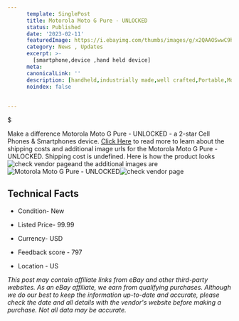 ```yaml
---
      template: SinglePost
      title: Motorola Moto G Pure - UNLOCKED
      status: Published
      date: '2023-02-11'
      featuredImage: https://i.ebayimg.com/thumbs/images/g/x2QAAOSwwC9hu7aT/s-l225.jpg
      category: News , Updates
      excerpt: >-
        [smartphone,device ,hand held device]
      meta:
      canonicalLink: ''
      description: [handheld,industrially made,well crafted,Portable,Mobile,Compact,Convenient,Lightweight,Maneuverable,Man-portable,Miniature,Carriable,Hand-held,Light,Holdable,Transportable,Mobile device,Pocket-sized,On-the-go,Wireless,Cordless,Compact size,Convenient size, smartphone,device ,hand held device]
      noindex: false
      
        
---
```

$

Make a difference Motorola Moto G Pure - UNLOCKED - a 2-star Cell Phones & Smartphones device. [Click Here](https://www.ebay.com/itm/275067569163?hash=item400b4e040b%3Ag%3Ax2QAAOSwwC9hu7aT&amdata=enc%3AAQAHAAAA4GTDk%2FqmVTD0%2B2Vl8JtOT%2BFTyKKxbfvyZcA35LK4j7vdWiwP%2B%2Fn7wMRBOueJqic3ig6NOJHDoBR7NS1PEAUhRuhIEhVYT%2FaIegwrEYPziIsPz8i%2FvP2pz6XC7N1MZabrIPGbhQ%2B64WiRcd49t6o9B5kgCL%2FIi%2FeYetTZdgyts09q0fjCiGNdrb2YNQNYn%2BCdlYRmO40Y8x8vsQDdjGWBi0WQoOd8Z6%2BQSfLH9kju4hBAc1VjQ7AGafZ%2FOh6FwUwqHSu0tLaNCVKUK4OpiqjNhLAA6MI8YOjNlcTBrNbiTWT5&mkevt=1&mkcid=1&mkrid=711-53200-19255-0&campid=%253CePNCampaignId%253E&customid=%253CreferenceId%253E&toolid=10049) to read more to learn about the shipping costs and additional image urls for the Motorola Moto G Pure - UNLOCKED. Shipping cost is undefined. Here is how the product looks ![check vendor page](https://i.ebayimg.com/thumbs/images/g/x2QAAOSwwC9hu7aT/s-l225.jpg)and the additional images are![Motorola Moto G Pure - UNLOCKED](https://i.ebayimg.com/images/g/x2QAAOSwwC9hu7aT/s-l1200.jpg)![check vendor page](https://origin-galleryplus.ebayimg.com/ws/web/275067569163_2_0_1/225x225.jpg,https://origin-galleryplus.ebayimg.com/ws/web/275067569163_3_0_1/225x225.jpg,https://origin-galleryplus.ebayimg.com/ws/web/275067569163_4_0_1/225x225.jpg,https://origin-galleryplus.ebayimg.com/ws/web/275067569163_5_0_1/225x225.jpg)



 ## Technical Facts 



     
      

 - Condition- New 


      

 - Listed Price- 99.99 


      

 - Currency- USD 


      

 - Feedback score - 797 


      

 - Location - US 


      
      

 *_This post may contain affiliate links from eBay and other third-party websites. As an eBay affiliate, we earn from qualifying purchases. Although we do our best to keep the information up-to-date and accurate, please check the date and all details with the vendor's website before making a purchase. Not all data may be accurate._*






